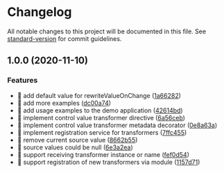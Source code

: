 # Changelog

All notable changes to this project will be documented in this file. See [standard-version](https://github.com/conventional-changelog/standard-version) for commit guidelines.

## 1.0.0 (2020-11-10)


### Features

* 🎸 add default value for rewriteValueOnChange ([1a66282](https://github.com/ngze/control-value-transformer/commit/1a66282eb646f4103ce1635506fe38e821a5d40e))
* 🎸 add more examples ([dc00a74](https://github.com/ngze/control-value-transformer/commit/dc00a74b9e0bdf378cf6ed6e9d7140ebeba8cf3f))
* 🎸 add usage examples to the demo application ([42614bd](https://github.com/ngze/control-value-transformer/commit/42614bd60d5711fb895fab2806483edc467b900f))
* 🎸 implement control value transformer directive ([6a56ceb](https://github.com/ngze/control-value-transformer/commit/6a56ceb64cde98bf1b02f28ca417e47f1ecba099))
* 🎸 implement control value transformer metadata decorator ([0e8a63a](https://github.com/ngze/control-value-transformer/commit/0e8a63aa5793374d727cb3c7c8454f8b11e374b7))
* 🎸 implement registration service for transformers ([7ffc455](https://github.com/ngze/control-value-transformer/commit/7ffc4555a3954c2b2435359be1a38e489d84c0e5))
* 🎸 remove current source value ([8662b55](https://github.com/ngze/control-value-transformer/commit/8662b552a452d9be8d422e4de7f37cc6d9547804))
* 🎸 source values could be null ([6e3a2ea](https://github.com/ngze/control-value-transformer/commit/6e3a2ea9f0a3300c75903880246088748a15b0a0))
* 🎸 support receiving transformer instance or name ([fef0d54](https://github.com/ngze/control-value-transformer/commit/fef0d54b69ca3791eac648adbb31092a9136b6f4))
* 🎸 support registration of new transformers via module ([1157d71](https://github.com/ngze/control-value-transformer/commit/1157d71e0d58a5baef2cc8ecb76dcd7ef318c34c))
